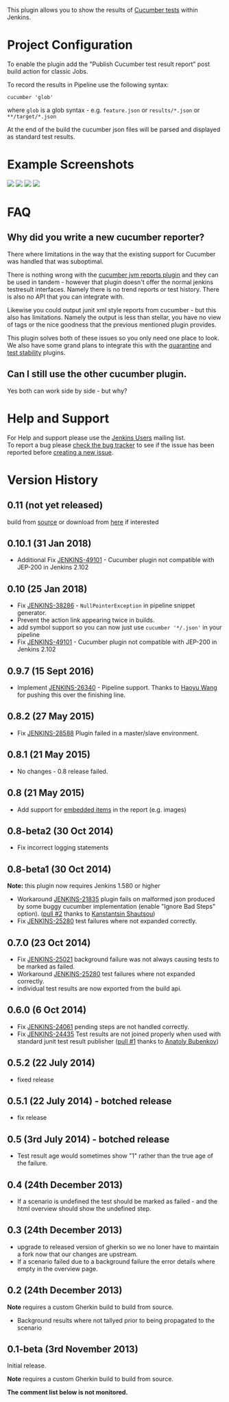 
This plugin allows you to show the results of [Cucumber
tests](http://cukes.info/) within Jenkins.

# Project Configuration

To enable the plugin add the "Publish Cucumber test result report" post
build action for classic Jobs.

To record the results in Pipeline use the following syntax:

``` syntaxhighlighter-pre
cucumber 'glob'
```

where `glob` is a glob syntax - e.g. `feature.json` or `results/*.json`
or `**/target/*.json`

At the end of the build the cucumber json files will be parsed and
displayed as standard test results.

# Example Screenshots

![](docs/images/top_level_view.png)
![](docs/images/scenario.png)
![](docs/images/tags.png)
![](docs/images/feature.png)

# FAQ

## Why did you write a new cucumber reporter?

There where limitations in the way that the existing support for
Cucumber was handled that was suboptimal.

There is nothing wrong with the [cucumber jvm reports
plugin](https://github.com/masterthought/jenkins-cucumber-jvm-reports-plugin-java)
and they can be used in tandem - however that plugin doesn't offer the
normal jenkins testresult interfaces. Namely there is no trend reports
or test history. There is also no API that you can integrate with.

Likewise you could output junit xml style reports from cucumber - but
this also has limitations. Namely the output is less than stellar, you
have no view of tags or the nice goodness that the previous mentioned
plugin provides.

This plugin solves both of these issues so you only need one place to
look. We also have some grand plans to integrate this with the
[quarantine](https://github.com/samsta/quarantine) and [test
stability](https://wiki.jenkins.io/display/JENKINS/Test+stability+plugin)
plugins.

## Can I still use the other cucumber plugin.

Yes both can work side by side - but why?

# Help and Support

For Help and support please use the [Jenkins
Users](https://groups.google.com/group/jenkinsci-users) mailing list.  
To report a bug please [check the bug
tracker](http://issues.jenkins-ci.org/secure/IssueNavigator.jspa?mode=hide&reset=true&jqlQuery=project+%3D+JENKINS+AND+status+in+(Open,+%22In+Progress%22,+Reopened)+AND+component+%3D+cucumber-testresulthttp://issues.jenkins-ci.org/secure/IssueNavigator.jspa?mode=hide&reset=true&jqlQuery=project+%3D+JENKINS+AND+status+in+(Open,+%22In+Progress%22,+Reopened)+AND+component+%3D+cucumber-testresulthttp://issues.jenkins-ci.org/secure/IssueNavigator.jspa?mode=hide&reset=true&jqlQuery=project+%3D+JENKINS+AND+status+in+(Open,+%22In+Progress%22,+Reopened)+AND+component+%3D+cucumber-testresult-plugin)
to see if the issue has been reported before [creating a new
issue](http://issues.jenkins-ci.org/secure/IssueNavigator.jspa?mode=show&createNew=true).

# Version History

## 0.11 (not yet released)

build
from [source](https://wiki.jenkins.io/display/JENKINS/Source+code) or
download
from [here](https://jenkins.ci.cloudbees.com/job/plugins/job/cucumber-testresult-plugin/lastStableBuild/org.jenkins-ci.plugins$cucumber-testresult-plugin/) if
interested

## 0.10.1 (31 Jan 2018)

-   Additional
    Fix [JENKINS-49101](https://issues.jenkins-ci.org/browse/JENKINS-49101) -
    Cucumber plugin not compatible with JEP-200 in Jenkins 2.102

## 0.10 (25 Jan 2018)

-   Fix
    [JENKINS-38286](https://issues.jenkins-ci.org/browse/JENKINS-38286) -
    `NullPointerException` in pipeline snippet generator.
-   Prevent the action link appearing twice in builds.
-   add symbol support so you can now just use `cucumber '*/.json'` in
    your pipeline
-   Fix [JENKINS-49101](https://issues.jenkins-ci.org/browse/JENKINS-49101) -
    Cucumber plugin not compatible with JEP-200 in Jenkins 2.102

## 0.9.7 (15 Sept 2016)

-   Implement
    [JENKINS-26340](https://issues.jenkins-ci.org/browse/JENKINS-26340) -
    Pipeline support. Thanks to [Haoyu
    Wang](https://github.com/helloeve) for pushing this over the
    finishing line.

## 0.8.2 (27 May 2015)

-   Fix
    [JENKINS-28588](https://issues.jenkins-ci.org/browse/JENKINS-28588)
    Plugin failed in a master/slave environment.

## 0.8.1 (21 May 2015)

-   No changes - 0.8 release failed.

## 0.8 (21 May 2015)

-   Add support for [embedded
    items](http://cukes.info/reports.html#embedding-screenshots) in the
    report (e.g. images)

## 0.8-beta2 (30 Oct 2014)

-   Fix incorrect logging statements

## 0.8-beta1 (30 Oct 2014)

**Note:** this plugin now requires Jenkins 1.580 or higher

-   Workaround
    [JENKINS-21835](https://issues.jenkins-ci.org/browse/JENKINS-21835)
    plugin fails on malformed json produced by some buggy cucumber
    implementation (enable "Ignore Bad Steps" option). ([pull
    \#2](https://github.com/jenkinsci/cucumber-testresult-plugin/pull/2)
    thanks to [Kanstantsin Shautsou](https://github.com/KostyaSha))
-   Fix
    [JENKINS-25280](https://issues.jenkins-ci.org/browse/JENKINS-25280)
    test failures where not expanded correctly.

## 0.7.0 (23 Oct 2014)

-   Fix
    [JENKINS-25021](https://issues.jenkins-ci.org/browse/JENKINS-25021)
    background failure was not always causing tests to be marked as
    failed.
-   Workaround
    [JENKINS-25280](https://issues.jenkins-ci.org/browse/JENKINS-25280)
    test failures where not expanded correctly.
-   individual test results are now exported from the build api.

## 0.6.0 (6 Oct 2014)

-   Fix
    [JENKINS-24061](https://issues.jenkins-ci.org/browse/JENKINS-24061)
    pending steps are not handled correctly.
-   Fix
    [JENKINS-24435](https://issues.jenkins-ci.org/browse/JENKINS-24435)
    Test results are not joined properly when used with standard junit
    test result publisher ([pull
    \#1](https://github.com/jenkinsci/cucumber-testresult-plugin/pull/1)
    thanks to [Anatoly Bubenkov](https://github.com/bubenkoff))

## 0.5.2 (22 July 2014)

-   fixed release

## 0.5.1 (22 July 2014) - botched release

-   fix release

## 0.5 (3rd July 2014) - botched release

-   Test result age would sometimes show "1" rather than the true age of
    the failure.

## 0.4 (24th December 2013)

-   If a scenario is undefined the test should be marked as failed - and
    the html overview should show the undefined step.

## 0.3 (24th December 2013)

-   upgrade to released version of gherkin so we no loner have to
    maintain a fork now that our changes are upstream.
-   If a scenario failed due to a background failure the error details
    where empty in the overview page.

## 0.2 (24th December 2013)

**Note** requires a custom Gherkin build to build from source.

-   Background results where not tallyed prior to being propagated to
    the scenario

## 0.1-beta (3rd November 2013)

Initial release.

**Note** requires a custom Gherkin build to build from source.

**The comment list below is not monitored.**
